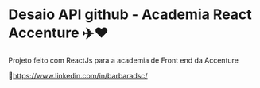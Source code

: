 # Desaio API github - Academia React Accenture :airplane::heart:



Projeto feito com ReactJs para a academia de Front end da Accenture



:link:https://www.linkedin.com/in/barbaradsc/

